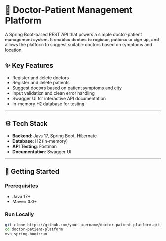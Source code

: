# 🏥 Doctor-Patient Management Platform

A Spring Boot-based REST API that powers a simple doctor-patient management system. It enables doctors to register, patients to sign up, and allows the platform to suggest suitable doctors based on symptoms and location.

## ✨ Key Features

- Register and delete doctors
- Register and delete patients
- Suggest doctors based on patient symptoms and city
- Input validation and clean error handling
- Swagger UI for interactive API documentation
- In-memory H2 database for testing

---

## ⚙️ Tech Stack

- **Backend**: Java 17, Spring Boot, Hibernate
- **Database**: H2 (in-memory)
- **API Testing**: Postman
- **Documentation**: Swagger UI

---

## 🚀 Getting Started

### Prerequisites

- Java 17+
- Maven 3.6+

### Run Locally

```bash
git clone https://github.com/your-username/doctor-patient-platform.git
cd doctor-patient-platform
mvn spring-boot:run

